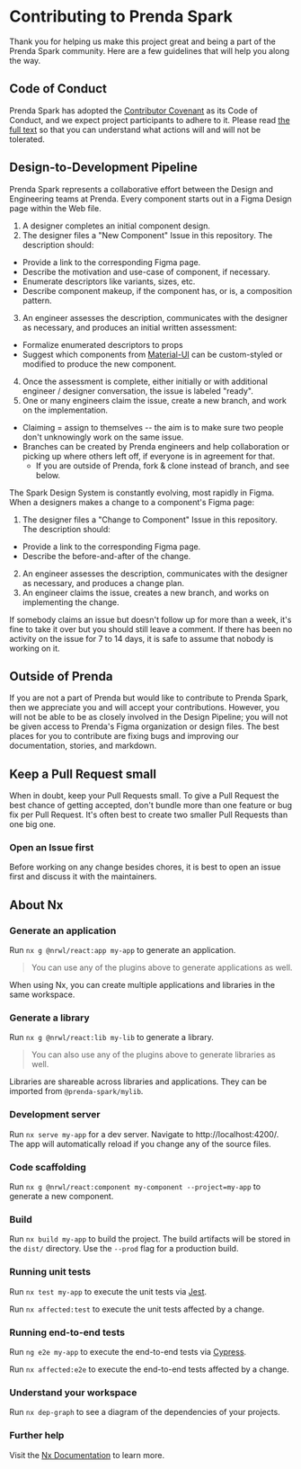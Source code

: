 # Contributing to Prenda Spark

Thank you for helping us make this project great and being a part of the Prenda Spark community. Here are a few guidelines that will help you along the way.

## Code of Conduct

Prenda Spark has adopted the [Contributor Covenant](https://www.contributor-covenant.org/) as its Code of Conduct, and we expect project participants to adhere to it.
Please read [the full text](/CODE_OF_CONDUCT.md) so that you can understand what actions will and will not be tolerated.

## Design-to-Development Pipeline

Prenda Spark represents a collaborative effort between the Design and Engineering teams at Prenda. Every component starts out in a Figma Design page within the Web file. 

1. A designer completes an initial component design.
2. The designer files a "New Component" Issue in this repository. The description should:
  - Provide a link to the corresponding Figma page.
  - Describe the motivation and use-case of component, if necessary.
  - Enumerate descriptors like variants, sizes, etc.
  - Describe component makeup, if the component has, or is, a composition pattern.
3. An engineer assesses the description, communicates with the designer as necessary, and produces an initial written assessment:
  - Formalize enumerated descriptors to props
  - Suggest which components from [Material-UI](https://material-ui.com) can be custom-styled or modified to produce the new component.
4. Once the assessment is complete, either initially or with additional engineer / designer conversation, the issue is labeled "ready".
5. One or many engineers claim the issue, create a new branch, and work on the implementation.
  - Claiming = assign to themselves -- the aim is to make sure two people don't unknowingly work on the same issue.
  - Branches can be created by Prenda engineers and help collaboration or picking up where others left off, if everyone is in agreement for that. 
    - If you are outside of Prenda, fork & clone instead of branch, and see below.

The Spark Design System is constantly evolving, most rapidly in Figma. When a designers makes a change to a component's Figma page:

1. The designer files a "Change to Component" Issue in this repository. The description should:
  - Provide a link to the corresponding Figma page.
  - Describe the before-and-after of the change.
2. An engineer assesses the description, communicates with the designer as necessary, and produces a change plan.
3. An engineer claims the issue, creates a new branch, and works on implementing the change.

If somebody claims an issue but doesn't follow up for more than a week, it's fine to take it over but you should still leave a comment.
If there has been no activity on the issue for 7 to 14 days, it is safe to assume that nobody is working on it.

## Outside of Prenda

If you are not a part of Prenda but would like to contribute to Prenda Spark, then we appreciate you and will accept your contributions. However, you will not be able to be as closely involved in the Design Pipeline; you will not be given access to Prenda's Figma organization or design files. The best places for you to contribute are fixing bugs and improving our documentation, stories, and markdown.

## Keep a Pull Request small

When in doubt, keep your Pull Requests small. To give a Pull Request the best chance of getting accepted, don't bundle more than one feature or bug fix per Pull Request. It's often best to create two smaller Pull Requests than one big one.

### Open an Issue first

Before working on any change besides chores, it is best to open an issue first and discuss it with the maintainers.

## About Nx

### Generate an application

Run `nx g @nrwl/react:app my-app` to generate an application.

> You can use any of the plugins above to generate applications as well.

When using Nx, you can create multiple applications and libraries in the same workspace.

### Generate a library

Run `nx g @nrwl/react:lib my-lib` to generate a library.

> You can also use any of the plugins above to generate libraries as well.

Libraries are shareable across libraries and applications. They can be imported from `@prenda-spark/mylib`.

### Development server

Run `nx serve my-app` for a dev server. Navigate to http://localhost:4200/. The app will automatically reload if you change any of the source files.

### Code scaffolding

Run `nx g @nrwl/react:component my-component --project=my-app` to generate a new component.

### Build

Run `nx build my-app` to build the project. The build artifacts will be stored in the `dist/` directory. Use the `--prod` flag for a production build.

### Running unit tests

Run `nx test my-app` to execute the unit tests via [Jest](https://jestjs.io).

Run `nx affected:test` to execute the unit tests affected by a change.

### Running end-to-end tests

Run `ng e2e my-app` to execute the end-to-end tests via [Cypress](https://www.cypress.io).

Run `nx affected:e2e` to execute the end-to-end tests affected by a change.

### Understand your workspace

Run `nx dep-graph` to see a diagram of the dependencies of your projects.

### Further help

Visit the [Nx Documentation](https://nx.dev) to learn more.
